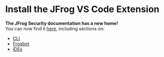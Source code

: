# Install the JFrog VS Code Extension

**The JFrog Security documentation has a new home!**\
You can now find it [here](https://jfrog.com/help/p/security-home), including sections on:

* [CLI](https://jfrog.com/help/r/jfrog-security-user-guide/developers/cli)
* [Frogbot](https://jfrog.com/help/r/jfrog-security-user-guide/developers/frogbot)
* [IDEs](https://jfrog.com/help/r/jfrog-security-user-guide/developers/ides)
